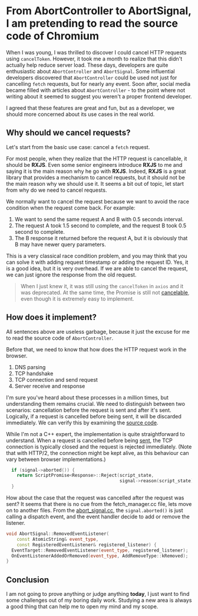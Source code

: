 # From AbortController to AbortSignal, I am pretending to read the source code of Chromium

When I was young, I was thrilled to discover I could cancel HTTP requests using `cancelToken`. However, it took me a month to realize that this didn't actually help reduce server load. These days, developers are quite enthusiastic about `AbortController` and `AbortSignal`. Some influential developers discovered that `AbortController` could be used not just for cancelling `fetch` requests, but for nearly any event. Soon after, social media became filled with articles about `AbortController` - to the point where not writing about it seemed to suggest you weren't a proper frontend developer.

I agreed that these features are great and fun, but as a developer, we should more concerned about its use cases in the real world. 

## Why should we cancel requests?

Let's start from the basic use case: cancel a `fetch` request.

For most people, when they realize that the HTTP request is cancellable, it should be **RXJS**. Even some senior engineers introduce **RXJS** to me and saying it is the main reason why he go with **RXJS**. Indeed, **RXJS** is a great library that provides a mechanism to cancel requests, but it should not be the main reason why we should use it. It seems a bit out of topic, let start from why do we need to cancel requests.

We normally want to cancel the request because we want to avoid the race condition when the request come back. For example:

1. We want to send the same request A and B with 0.5 seconds interval.
2. The request A took 1.5 second to complete, and the request B took 0.5 second to complete.
3. The B response it returned before the request A, but it is obviously that B may have newer query parameters. 

This is a very classical race condition problem, and you may think that you can solve it with adding request timestamp or adding the request ID. Yes, it is a good idea, but it is very overhead. If we are able to cancel the request, we can just ignore the response from the old request.

> When I just knew it, it was still using the `cancelToken` in `axios` and it was deprecated.
> At the same time, the Promise is still not [cancelable](https://www.npmjs.com/package/cancelable-promise), even though it is extremely easy to implement.

## How does it implement?

All sentences above are useless garbage, because it just the excuse for me to read the source code of `AbortController`.

Before that, we need to know that how does the HTTP request work in the browser.

1. DNS parsing
2. TCP handshake
3. TCP connection and send request
4. Server receive and response

I'm sure you've heard about these processes in a million times, but understanding them remains crucial. We need to distinguish between two scenarios: cancellation before the request is sent and after it's sent. Logically, if a request is cancelled before being sent, it will be discarded immediately. We can verify this by examining the [source code](https://source.chromium.org/chromium/chromium/src/+/main:third_party/blink/renderer/core/fetch/fetch_manager.cc).

While I'm not a C++ expert, the implementation is quite straightforward to understand. When a request is cancelled before being [sent](https://source.chromium.org/chromium/chromium/src/+/main:third_party/blink/renderer/core/fetch/fetch_manager.cc;drc=1651676a30cd7abcd177975f7cd0e37bd945f663;l=1591), the TCP connection is typically closed and the request is rejected immediately. (Note that with HTTP/2, the connection might be kept alive, as this behaviour can vary between browser implementations.)

```cpp
  if (signal->aborted()) {
    return ScriptPromise<Response>::Reject(script_state,
                                           signal->reason(script_state));
  }
```

How about the case that the request was cancelled after the request was sent? It seems that there is no cue from the fetch_manager.cc file, lets move on to another files. From the [abort_signal.cc](https://source.chromium.org/chromium/chromium/src/+/main:third_party/blink/renderer/core/dom/abort_signal.cc;drc=1651676a30cd7abcd177975f7cd0e37bd945f663;l=337), the `signal.aborted()` is just calling a dispatch event, and the event handler decide to add or remove the listener.

```cpp
void AbortSignal::RemovedEventListener(
    const AtomicString& event_type,
    const RegisteredEventListener& registered_listener) {
  EventTarget::RemovedEventListener(event_type, registered_listener);
  OnEventListenerAddedOrRemoved(event_type, AddRemoveType::kRemoved);
}
```

## Conclusion

I am not going to prove anything or judge anything **today**, I just want to find some challenges out of my boring daily work. Studying a new area is always a good thing that can help me to open my mind and my scope.